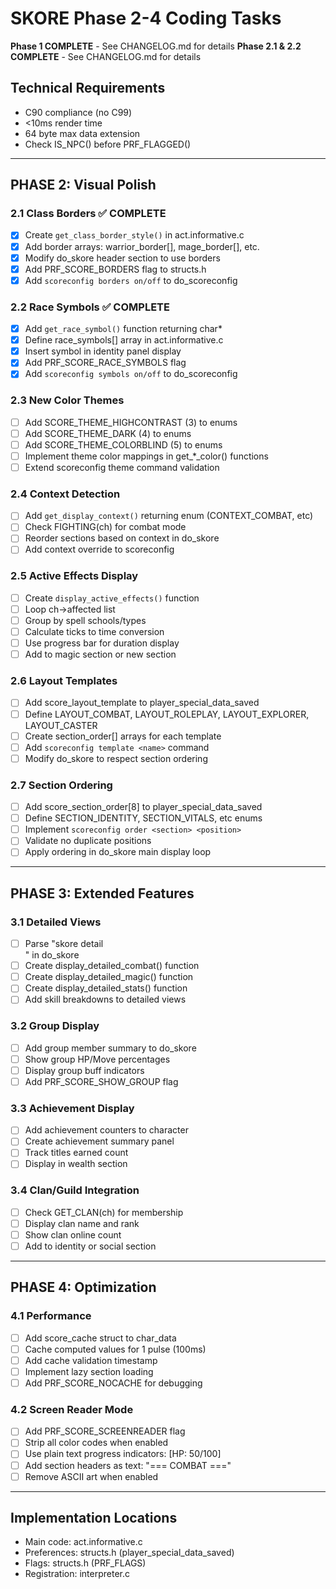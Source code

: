 # SKORE Phase 2-4 Coding Tasks

**Phase 1 COMPLETE** - See CHANGELOG.md for details
**Phase 2.1 & 2.2 COMPLETE** - See CHANGELOG.md for details

## Technical Requirements
- C90 compliance (no C99)
- <10ms render time
- 64 byte max data extension
- Check IS_NPC() before PRF_FLAGGED()

---

## PHASE 2: Visual Polish

### 2.1 Class Borders ✅ COMPLETE
- [x] Create `get_class_border_style()` in act.informative.c
- [x] Add border arrays: warrior_border[], mage_border[], etc.
- [x] Modify do_skore header section to use borders
- [x] Add PRF_SCORE_BORDERS flag to structs.h
- [x] Add `scoreconfig borders on/off` to do_scoreconfig

### 2.2 Race Symbols ✅ COMPLETE
- [x] Add `get_race_symbol()` function returning char*
- [x] Define race_symbols[] array in act.informative.c
- [x] Insert symbol in identity panel display
- [x] Add PRF_SCORE_RACE_SYMBOLS flag
- [x] Add `scoreconfig symbols on/off` to do_scoreconfig

### 2.3 New Color Themes
- [ ] Add SCORE_THEME_HIGHCONTRAST (3) to enums
- [ ] Add SCORE_THEME_DARK (4) to enums
- [ ] Add SCORE_THEME_COLORBLIND (5) to enums
- [ ] Implement theme color mappings in get_*_color() functions
- [ ] Extend scoreconfig theme command validation

### 2.4 Context Detection
- [ ] Add `get_display_context()` returning enum (CONTEXT_COMBAT, etc)
- [ ] Check FIGHTING(ch) for combat mode
- [ ] Reorder sections based on context in do_skore
- [ ] Add context override to scoreconfig

### 2.5 Active Effects Display
- [ ] Create `display_active_effects()` function
- [ ] Loop ch->affected list
- [ ] Group by spell schools/types
- [ ] Calculate ticks to time conversion
- [ ] Use progress bar for duration display
- [ ] Add to magic section or new section

### 2.6 Layout Templates
- [ ] Add score_layout_template to player_special_data_saved
- [ ] Define LAYOUT_COMBAT, LAYOUT_ROLEPLAY, LAYOUT_EXPLORER, LAYOUT_CASTER
- [ ] Create section_order[] arrays for each template
- [ ] Add `scoreconfig template <name>` command
- [ ] Modify do_skore to respect section ordering

### 2.7 Section Ordering
- [ ] Add score_section_order[8] to player_special_data_saved
- [ ] Define SECTION_IDENTITY, SECTION_VITALS, etc enums
- [ ] Implement `scoreconfig order <section> <position>`
- [ ] Validate no duplicate positions
- [ ] Apply ordering in do_skore main display loop

---

## PHASE 3: Extended Features

### 3.1 Detailed Views
- [ ] Parse "skore detail <section>" in do_skore
- [ ] Create display_detailed_combat() function
- [ ] Create display_detailed_magic() function  
- [ ] Create display_detailed_stats() function
- [ ] Add skill breakdowns to detailed views

### 3.2 Group Display
- [ ] Add group member summary to do_skore
- [ ] Show group HP/Move percentages
- [ ] Display group buff indicators
- [ ] Add PRF_SCORE_SHOW_GROUP flag

### 3.3 Achievement Display
- [ ] Add achievement counters to character
- [ ] Create achievement summary panel
- [ ] Track titles earned count
- [ ] Display in wealth section

### 3.4 Clan/Guild Integration
- [ ] Check GET_CLAN(ch) for membership
- [ ] Display clan name and rank
- [ ] Show clan online count
- [ ] Add to identity or social section

---

## PHASE 4: Optimization

### 4.1 Performance
- [ ] Add score_cache struct to char_data
- [ ] Cache computed values for 1 pulse (100ms)
- [ ] Add cache validation timestamp
- [ ] Implement lazy section loading
- [ ] Add PRF_SCORE_NOCACHE for debugging

### 4.2 Screen Reader Mode
- [ ] Add PRF_SCORE_SCREENREADER flag
- [ ] Strip all color codes when enabled
- [ ] Use plain text progress indicators: [HP: 50/100]
- [ ] Add section headers as text: "=== COMBAT ==="
- [ ] Remove ASCII art when enabled

---

## Implementation Locations
- Main code: act.informative.c
- Preferences: structs.h (player_special_data_saved)
- Flags: structs.h (PRF_FLAGS)
- Registration: interpreter.c

